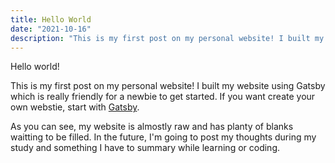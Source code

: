 ```yaml
---
title: Hello World
date: "2021-10-16"
description: "This is my first post on my personal website! I built my website using Gatsby which is really friendly for a newbie to get started. ..."
---
```

Hello world!

This is my first post on my personal website! I built my website using Gatsby which is really friendly for a newbie to get started. If you want create your own webstie, start with [Gatsby](https://gatsbyjs.org/).

As you can see, my website is almostly raw and has planty of blanks waitting to be filled. In the future, I'm going to post my thoughts during my study and something I have to summary while learning or coding.

